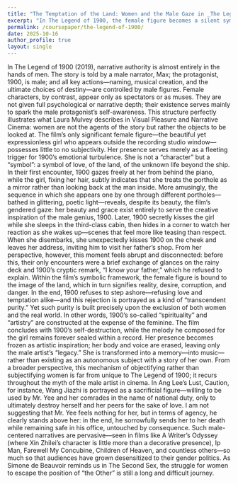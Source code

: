 ```yaml
---
title: "The Temptation of the Land: Women and the Male Gaze in _The Legend of 1900_"
excerpt: "In The Legend of 1900, the female figure becomes a silent symbol of temptation and absence, her image shaped entirely through the lens of the male gaze."
permalink: /coursepaper/the-legend-of-1900/
date: 2025-10-16
author_profile: true
layout: single
---
```

In The Legend of 1900 (2019), narrative authority is almost entirely in the hands of men. The story is told by a male narrator, Max; the protagonist, 1900, is male; and all key actions—naming, musical creation, and the ultimate choices of destiny—are controlled by male figures. Female characters, by contrast, appear only as spectators or as muses. They are not given full psychological or narrative depth; their existence serves mainly to spark the male protagonist’s self-awareness. This structure perfectly illustrates what Laura Mulvey describes in Visual Pleasure and Narrative Cinema: women are not the agents of the story but rather the objects to be looked at.
The film’s only significant female figure—the beautiful yet expressionless girl who appears outside the recording studio window—possesses little to no subjectivity. Her presence serves merely as a fleeting trigger for 1900’s emotional turbulence. She is not a “character” but a “symbol”: a symbol of love, of the land, of the unknown life beyond the ship. In their first encounter, 1900 gazes freely at her from behind the piano, while the girl, fixing her hair, subtly indicates that she treats the porthole as a mirror rather than looking back at the man inside. More amusingly, the sequence in which she appears one by one through different portholes—bathed in glittering, poetic light—reveals, despite its beauty, the film’s gendered gaze: her beauty and grace exist entirely to serve the creative inspiration of the male genius, 1900.
Later, 1900 secretly kisses the girl while she sleeps in the third-class cabin, then hides in a corner to watch her reaction as she wakes up—scenes that feel more like teasing than respect. When she disembarks, she unexpectedly kisses 1900 on the cheek and leaves her address, inviting him to visit her father’s shop. From her perspective, however, this moment feels abrupt and disconnected: before this, their only encounters were a brief exchange of glances on the rainy deck and 1900’s cryptic remark, “I know your father,” which he refused to explain.
Within the film’s symbolic framework, the female figure is bound to the image of the land, which in turn signifies reality, desire, corruption, and danger. In the end, 1900 refuses to step ashore—refusing love and temptation alike—and this rejection is portrayed as a kind of “transcendent purity.” Yet such purity is built precisely upon the exclusion of both women and the real world. In other words, 1900’s so-called “spirituality” and “artistry” are constructed at the expense of the feminine.
The film concludes with 1900’s self-destruction, while the melody he composed for the girl remains forever sealed within a record. Her presence becomes frozen as artistic inspiration; her body and voice are erased, leaving only the male artist’s “legacy.” She is transformed into a memory—into music—rather than existing as an autonomous subject with a story of her own.
From a broader perspective, this mechanism of objectifying rather than subjectifying women is far from unique to The Legend of 1900; it recurs throughout the myth of the male artist in cinema. In Ang Lee’s Lust, Caution, for instance, Wang Jiazhi is portrayed as a sacrificial figure—willing to be used by Mr. Yee and her comrades in the name of national duty, only to ultimately destroy herself and her peers for the sake of love. I am not suggesting that Mr. Yee feels nothing for her, but in terms of agency, he clearly stands above her: in the end, he sorrowfully sends her to her death while remaining safe in his office, untouched by consequence.
Such male-centered narratives are pervasive—seen in films like A Writer’s Odyssey (where Xin Zhilei’s character is little more than a decorative presence), Ip Man, Farewell My Concubine, Children of Heaven, and countless others—so much so that audiences have grown desensitized to their gender politics. As Simone de Beauvoir reminds us in The Second Sex, the struggle for women to escape the position of “the Other” is still a long and difficult journey.
